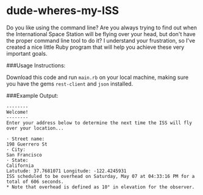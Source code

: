 # dude-wheres-my-ISS

Do you like using the command line? Are you always trying to find out when the International Space Station will be flying over your head, but don't have the proper command line tool to do it? I understand your frustration, so I've created a nice little Ruby program that will help you achieve these very important goals.

###Usage Instructions:

Download this code and run `main.rb` on your local machine, making sure you have the gems `rest-client` and `json` installed.

###Example Output:
```
--------
Welcome!
--------
Enter your address below to determine the next time the ISS will fly over your location...

· Street name:
198 Guerrero St
· City:
San Francisco
· State:
California
Latutude: 37.7681071 Longitude: -122.4245931
ISS scheduled to be overhead on Saturday, May 07 at 04:33:16 PM for a total of 606 seconds.
* Note that overhead is defined as 10° in elevation for the observer.
```
